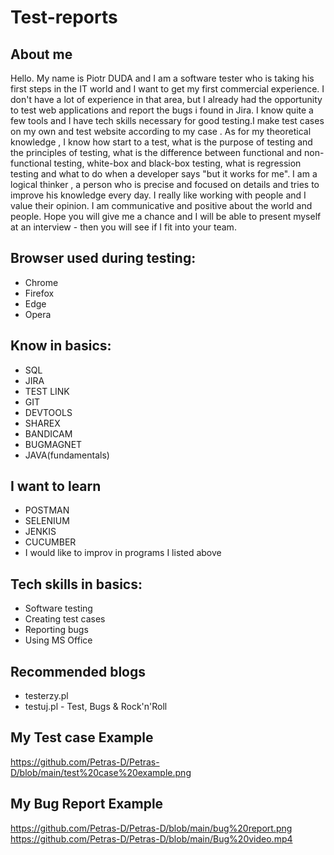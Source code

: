 # Test-reports
##  About me 

Hello. My name is Piotr DUDA and I am a software tester who is taking his first steps in the IT world and I want to get my first commercial experience. I don't have a lot of experience in that area, but I already had the opportunity to test web applications and report the bugs i found in Jira. I know quite a few tools and I have  tech skills  necessary for good testing.I  make test cases on my own and test website according to my case . As for my theoretical knowledge  , I know how start to    a test, what is the purpose of testing and the principles of testing, what is the difference between functional and non-functional testing, white-box and black-box testing, what is regression testing and what to do when a developer says "but it works for me". I am a logical thinker , a person who is precise and focused on details and tries  to improve his knowledge every day. I really like working with people and I value their opinion. I am communicative and positive about the world and people. Hope you will give me a chance and I will be able to present myself at an interview - then you will see if I fit into your team. 



## Browser used during testing:
- Chrome
- Firefox
- Edge
- Opera

## Know in basics:
- SQL
- JIRA 
- TEST LINK
- GIT
- DEVTOOLS
- SHAREX
- BANDICAM
- BUGMAGNET
- JAVA(fundamentals)


## I want to learn
- POSTMAN
- SELENIUM
- JENKIS
- CUCUMBER
- I would like to improv in programs I listed above


## Tech skills in basics:
- Software testing
- Creating test cases
- Reporting bugs
- Using MS Office

## Recommended blogs
- testerzy.pl
- testuj.pl - Test, Bugs & Rock'n'Roll

## My Test case Example
https://github.com/Petras-D/Petras-D/blob/main/test%20case%20example.png

## My Bug Report Example
https://github.com/Petras-D/Petras-D/blob/main/bug%20report.png
https://github.com/Petras-D/Petras-D/blob/main/Bug%20video.mp4
